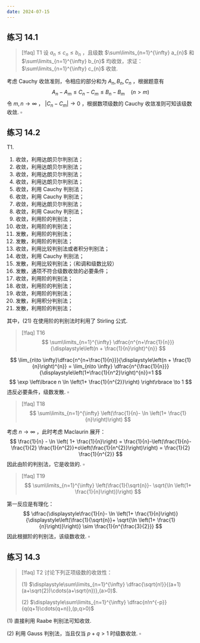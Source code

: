 ```yaml
---
date: 2024-07-15
---
```

## 练习 14.1

>[!faq] T1
>设 $a_{n}\leqslant c_{n} \leqslant b_{n}$ ，且级数 $\sum\limits_{n=1}^{\infty} a_{n}$ 和 $\sum\limits_{n=1}^{\infty} b_{n}$ 均收敛，求证：$\sum\limits_{n=1}^{\infty} c_{n}$ 收敛.

考虑 Cauchy 收敛准则，令相应的部分和为 $A_{n},B_{n},C_{n}$ ，根据题意有
$$
A_{n}-A_{m} \leqslant C_{n}-C_{m} \leqslant B_{n}-B_{m}\quad  (n > m)
$$
令 $m,n\to \infty$ ， $|C_{n}-C_{m}|\to 0$ ，根据数项级数的 Cauchy 收敛准则可知该级数收敛. $\square$

## 练习 14.2

T1.
1. 收敛，利用达朗贝尔判别法；
2. 收敛，利用达朗贝尔判别法；
3. 收敛，利用达朗贝尔判别法；
4. 收敛，利用达朗贝尔判别法；
5. 收敛，利用 Cauchy 判别法；
6. 收敛，利用 Cauchy 判别法；
7. 收敛，利用达朗贝尔判别法；
8. 收敛，利用 Cauchy 判别法；
9. 收敛，利用阶的判别法；
10. 收敛，利用阶的判别法；
11. 发散，利用阶的判别法；
12. 发散，利用阶的判别法；
13. 收敛，利用比较判别法或者积分判别法；
14. 收敛，利用 Cauchy 判别法；
15. 发散，利用比较判别法；（和调和级数比较）
16. 发散，通项不符合级数收敛的必要条件；
17. 收敛，利用阶的判别法；
18. 收敛，利用阶的判别法；
19. 收敛，利用阶的判别法；
20. 发散，利用积分判别法；
21. 发散，利用阶的判别法；

其中，(21) 在使用阶的判别法时利用了 Stirling 公式.

>[!faq] T16
>$$ \sum\limits_{n=1}^{\infty} \dfrac{n^{n+\frac{1}{n}}}{\displaystyle\left(n + \frac{1}{n}\right)^{n}} $$

$$
\lim_{n\to \infty}\dfrac{n^{n+\frac{1}{n}}}{\displaystyle\left(n + \frac{1}{n}\right)^{n}} = \lim_{n\to \infty} \dfrac{n^{\frac{1}{n}}}{\displaystyle\left(1+\frac{1}{n^2}\right)^{n}}=1
$$
$$
\exp \left\lbrace n \ln \left(1+ \frac{1}{n^{2}}\right) \right\rbrace \to 1
$$
违反必要条件，级数发散. $\square$

>[!faq] T18
>$$ \sum\limits_{n=1}^{\infty} \left(\frac{1}{n}- \ln \left(1+ \frac{1}{n}\right)\right) $$

考虑 $n\to \infty$ ，此时考虑 Maclaurin 展开：
$$
\frac{1}{n} - \ln \left( 1+ \frac{1}{n}\right) = \frac{1}{n}-\left(\frac{1}{n}- \frac{1}{2} \frac{1}{n^{2}}+o\left(\frac{1}{n^{2}}\right)\right) = \frac{1}{2} \frac{1}{n^{2}}
$$
因此由阶的判别法，它是收敛的. $\square$

>[!faq] T19
>$$ \sum\limits_{n=1}^{\infty} \left(\frac{1}{\sqrt{n}}- \sqrt{\ln \left(1+ \frac{1}{n}\right)}\right) $$

第一反应是有理化：
$$
\dfrac{\displaystyle\frac{1}{n}- \ln \left(1+ \frac{1}{n}\right)}{\displaystyle\left(\frac{1}{\sqrt{n}}+ \sqrt{\ln \left(1+ \frac{1}{n}\right)}\right)} \sim  \frac{1}{n^{\frac{3}{2}}} 
$$
因此根据阶的判别法，该级数收敛. $\square$

## 练习 14.3

>[!faq] T2
>讨论下列正项级数的收敛性：
>
>(1) $\displaystyle\sum\limits_{n=1}^{\infty} \dfrac{\sqrt{n!}}{(a+1)(a+\sqrt{2})\cdots(a+\sqrt{n})},(a>0)$.
>
>(2) $\displaystyle\sum\limits_{n=1}^{\infty} \dfrac{n!n^{-p}}{q(q+1)\cdots(q+n)},(p,q>0)$

(1) 直接利用 Raabe 判别法可知收敛.

(2) 利用 Gauss 判别法，当且仅当 $p+q>1$ 时级数收敛. $\square$
